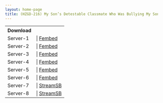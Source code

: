 ```yaml
---
layout: home-page
title: (HZGD-216) My Son’s Detestable Classmate Who Was Bullying My Son Made Me Come So Good That I Thought I Would Die… Creampie Sex Mako Oda
---
```


<table><tbody>
<tr>
<th>Download</th>
</tr>
<tr>
<td>Server-1</td>
<td>| <a href="https://watchjavnow.xyz/f/5xwm6sdp65jlr7l" target="_blank">Fembed</a></td>
</tr>
<tr>
<td>Server-2</td>
<td>| <a href="https://fakyutube.com/f/x51qpi5ldg50y-0" target="_blank">Fembed</a></td>
</tr>
<tr>
<td>Server-3</td>
<td>| <a href="https://javpoll.com/f/42885bzr3048-34" target="_blank">Fembed</a></td>
</tr>
<tr>
<td>Server-4</td>
<td>| <a href="https://mycloudzz.com/f/w5g2qcn4101-zxk" target="_blank">Fembed</a><br /></td>
</tr>
<tr>
<td>Server-5</td>
<td>| <a href="https://mycloudzz.com/f/mn-wlt50z187e33" target="_blank">Fembed</a></td>
</tr>
<tr>
<td>Server-6</td>
<td>| <a href="https://mycloudzz.com/f/7jde0cgw7jx83gp" target="_blank">Fembed</a></td>
</tr>
<tr>
<td>Server-7</td>
<td>| <a href="https://javside.com/tqkg7tsn8b54.html" target="_blank">StreamSB</a></td>
</tr>
<tr>
<td>Server-8</td>
<td>| <a href="https://streamsb.net/6vp1cidptaud.html" target="_blank">StreamSB</a></td>
</tr>
</tbody></table>
